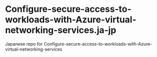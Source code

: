 # Configure-secure-access-to-workloads-with-Azure-virtual-networking-services.ja-jp
Japanese repo for Configure-secure-access-to-workloads-with-Azure-virtual-networking-services

